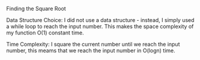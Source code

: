 Finding the Square Root

Data Structure Choice:
I did not use a data structure - instead, I simply used a while loop to reach the input
number. This makes the space complexity of my function O(1) constant time.

Time Complexity:
I square the current number until we reach the input number, this meams that we reach
the input number in O(logn) time. 
 